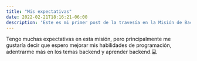 ```yaml
---
title: "Mis expectativas"
date: 2022-02-21T18:16:21-06:00
description: 'Este es mi primer post de la travesía en la Misión de Backend con Node JS de Launch X.'
---
```


Tengo muchas expectativas en esta misión, pero principalmente me gustaría decir que espero mejorar mis habilidades de programación, adentrarme más en los temas backend y aprender backend.💻
